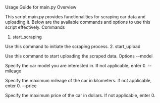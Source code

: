 Usage Guide for main.py
Overview

This script main.py provides functionalities for scraping car data and uploading it. Below are the available commands and options to use this script effectively.
Commands
1. start_scraping

Use this command to initiate the scraping process.
2. start_upload

Use this command to start uploading the scraped data.
Options
--model

Specify the car model you are interested in. If not applicable, enter 0.
--mileage

Specify the maximum mileage of the car in kilometers. If not applicable, enter 0.
--price

Specify the maximum price of the car in dollars. If not applicable, enter 0.
	
